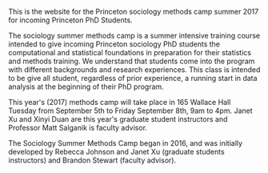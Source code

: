 This is the website for the Princeton sociology methods camp summer 2017 for incoming Princeton PhD Students.

The sociology summer methods camp is a summer intensive training course intended to give incoming Princeton sociology PhD students the computational and statistical foundations in preparation for their statistics and methods training. We understand that students come into the program with different backgrounds and research experiences. This class is intended to be give all student, regardless of prior experience, a running start in data analysis at the beginning of their PhD program.

This year's (2017) methods camp will take place in 165 Wallace Hall Tuesday from September 5th to Friday September 8th, 9am to 4pm. Janet Xu and Xinyi Duan are this year's graduate student instructors and Professor Matt Salganik is faculty advisor.

The Sociology Summer Methods Camp began in 2016, and was initially developed by Rebecca Johnson and Janet Xu (graduate students instructors) and Brandon Stewart (faculty advisor).
